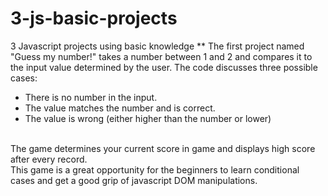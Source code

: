 # 3-js-basic-projects
3 Javascript projects using basic knowledge
** The first project named "Guess my number!" takes a number between 1 and 2 and compares it to the input value determined by the user. The code discusses three possible cases: 
<br/>
- There is no number in the input.
- The value matches the number and is correct.
- The value is wrong (either higher than the number or lower)
<br/>
The game determines your current score in game and displays high score after every record.
<br/>
This game is a great opportunity for the beginners to learn conditional cases and get a good grip of javascript DOM manipulations.
